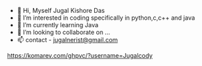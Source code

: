 - 👋 Hi, Myself Jugal Kishore Das
- 👀 I’m interested in coding specifically in python,c,c++ and java
- 🌱 I’m currently learning Java
- 💞️ I’m looking to collaborate on ...
- 📫 contact - jugalnerist@gmail.com

https://komarev.com/ghpvc/?username=Jugalcody
